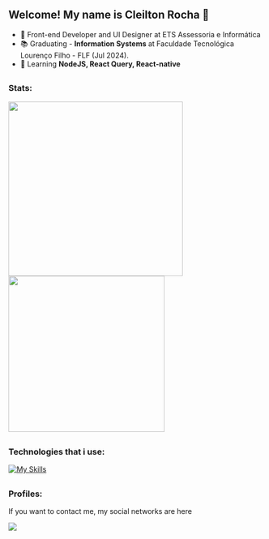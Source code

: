 ## Welcome! My name is Cleilton Rocha 👋

- 🔭 Front-end Developer and UI Designer at ETS Assessoria e Informática
- 📚 Graduating - **Information Systems** at Faculdade Tecnológica Lourenço Filho - FLF (Jul 2024).</li>
- 🌱 Learning **NodeJS, React Query, React-native**


##

### Stats:

<div style="display: inline;">
  <img width='344em' src="https://github-readme-stats.vercel.app/api?username=CleiltonRocha&show_icons=true&theme=tokyonight" />
  <img width='308em' src="https://github-readme-stats.vercel.app/api/top-langs/?username=CleiltonRocha&layout=compact&langs_count=10&theme=tokyonight" />
</div>

##

### Technologies that i use:
[![My Skills](https://skillicons.dev/icons?i=html,css,js,react,angular,nextjs,ts,tailwindcss,sass,bootstrap,styledcomponents,figma,adonis,nodejs,postgres,mysql)](https://skillicons.dev)

##

### Profiles:

If you want to contact me, my social networks are here

<a href="https://www.linkedin.com/in/cleilton-rocha/"><img src="https://img.shields.io/badge/linkedin-%230077B5.svg?style=for-the-badge&logo=linkedin&logoColor=white"/></a>

